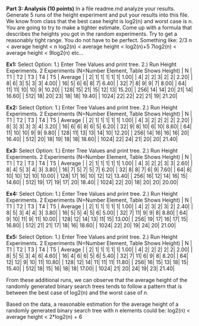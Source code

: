 **Part 3: Analysis (10 points)**
In a file readme.md analyze your results. Generate 5 runs of the height experiment and put your results into this file. We know from class that the best case height is log2(n) and worst case is n. You are going to try to make a tighter estimate.
Come up with a formula that describes the heights you got in the random experiments. Try to get a reasonably tight range. You do not have to be perfect.
Something like:
2/3 n < average height < n
log2(n) < average height < log2(n)+5
7log2(n) < average height < 9log2(n)
etc...

**Ex1:**
Select Option:
1.) Enter Tree Values and print tree.
2.) Run Height Experiments.
2
Experiments (N=Number Element, Table Shows Height)
|   N  |   T1  |   T2  |   T3  |   T4  |   T5  |  Average |
|     2|      1|      1|      1|      1|      1|     1.00|
|     4|      2|      2|      3|      2|      2|     2.20|
|     8|      6|      3|      5|      3|      3|     4.00|
|    16|      5|      6|      6|      8|      7|     6.40|
|    32|      7|      8|      9|      9|      7|     8.00|
|    64|     11|     11|     10|     10|      9|    10.20|
|   128|     15|     21|     15|     12|     13|    15.20|
|   256|     14|     14|     20|     21|     14|    16.60|
|   512|     18|     20|     23|     18|     18|    19.40|
|  1024|     22|     22|     22|     21|     19|    21.20|

**Ex2:**
Select Option:
1.) Enter Tree Values and print tree.
2.) Run Height Experiments.
2
Experiments (N=Number Element, Table Shows Height)
|   N  |   T1  |   T2  |   T3  |   T4  |   T5  |  Average |
|     2|      1|      1|      1|      1|      1|     1.00|
|     4|      3|      2|      2|      2|      2|     2.20|
|     8|      3|      3|      3|      3|      4|     3.20|
|    16|      6|      6|      8|      6|      5|     6.20|
|    32|      9|      8|     10|      6|     10|     8.60|
|    64|     11|     10|     10|      9|      9|     9.80|
|   128|     11|     13|     13|     14|     10|    12.20|
|   256|     14|     16|     16|     16|     20|    16.40|
|   512|     20|     18|     19|     18|     18|    18.60|
|  1024|     22|     24|     21|     20|     20|    21.40|

**Ex3:**
Select Option:
1.) Enter Tree Values and print tree.
2.) Run Height Experiments.
2
Experiments (N=Number Element, Table Shows Height)
|   N  |   T1  |   T2  |   T3  |   T4  |   T5  |  Average |
|     2|      1|      1|      1|      1|      1|     1.00|
|     4|      3|      2|      2|      3|      3|     2.60|
|     8|      4|      5|      3|      4|      3|     3.80|
|    16|      7|      5|      7|      5|      7|     6.20|
|    32|      8|      8|      7|      6|      9|     7.60|
|    64|      8|     10|     10|     12|     10|    10.00|
|   128|     17|     16|     10|     12|     12|    13.40|
|   256|     16|     12|     14|     16|     15|    14.60|
|   512|     19|     17|     19|     17|     20|    18.40|
|  1024|     22|     20|     18|     20|     20|    20.00|

**Ex4:**
Select Option:
1.) Enter Tree Values and print tree.
2.) Run Height Experiments.
2
Experiments (N=Number Element, Table Shows Height)
|   N  |   T1  |   T2  |   T3  |   T4  |   T5  |  Average |
|     2|      1|      1|      1|      1|      1|     1.00|
|     4|      2|      3|      2|      3|      2|     2.40|
|     8|      5|      3|      4|      4|      3|     3.80|
|    16|      5|      5|      4|      5|      6|     5.00|
|    32|      7|     11|      9|      9|      8|     8.80|
|    64|      9|     10|     11|      9|     11|    10.00|
|   128|     12|     14|     13|     11|     15|    13.00|
|   256|     19|     17|     16|     17|     15|    16.80|
|   512|     21|     21|     17|     18|     16|    18.60|
|  1024|     22|     20|     19|     24|     20|    21.00|

**Ex5:**
Select Option:
1.) Enter Tree Values and print tree.
2.) Run Height Experiments.
2
Experiments (N=Number Element, Table Shows Height)
|   N  |   T1  |   T2  |   T3  |   T4  |   T5  |  Average |
|     2|      1|      1|      1|      1|      1|     1.00|
|     4|      2|      2|      2|      2|      2|     2.00|
|     8|      5|      5|      3|      4|      6|     4.60|
|    16|      4|      6|      6|      5|      6|     5.40|
|    32|      7|     11|      6|      9|      8|     8.20|
|    64|     12|     12|      9|     10|     11|    10.80|
|   128|     12|     14|     11|     11|     11|    11.80|
|   256|     16|     15|     13|     18|     15|    15.40|
|   512|     18|     15|     16|     18|     18|    17.00|
|  1024|     21|     20|     24|     19|     23|    21.40|

From these additional runs, we can observe that the average height of the randomly generated binary search trees tends to follow a pattern that is between the best case of log2(n) and the worst case of n.

Based on the data, a reasonable estimation for the average height of a randomly generated binary search tree with n elements could be:
log2(n) < average height < 2*log2(n) + 6
